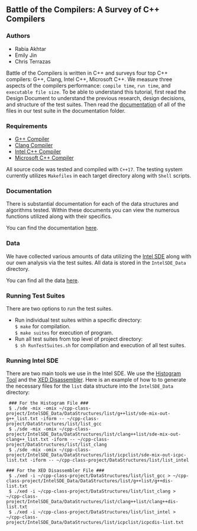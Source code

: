 Battle of the Compilers: A Survey of C++ Compilers
------------

### Authors

- Rabia Akhtar
- Emily Jin
- Chris Terrazas

Battle of the Compilers is written in C++ and surveys four top C++ compilers: G++, Clang, Intel C++, Microsoft C++. We measure three aspects of the compilers performance: `compile time`, `run time`, and `executable file size`. To be able to understand this tutorial, first read the Design Document to understand the previous research, design decisions, and structure of the test suites. Then read the [documentation](Documentation/) of all of the files in our test suite in the documentation folder.

### Requirements

  - [G++ Compiler](https://gcc.gnu.org/)<br/>
  - [Clang Compiler](https://clang.llvm.org/get_started.html)
  - [Intel C++ Compiler](https://software.intel.com/en-us/c-compilers)
  - [Microsoft C++ Compiler](https://visualstudio.microsoft.com/vs/features/cplusplus/)


All source code was tested and compiled with `C++17`.
The testing system currently utilizes `Makefiles` in each target directory along with `Shell` scripts.


### Documentation

There is substantial documentation for each of the data structures and algorithms
tested. Within these documents you can view the numerous functions utilized
along with their specifics.

You can find the documentation [here](Documentation/).

### Data

We have collected various amounts of data utilizing the [Intel SDE](https://software.intel.com/en-us/articles/intel-software-development-emulator) along with our own analysis via the test suites. All data is stored in the `IntelSDE_Data` directory.

You can find all the data [here](IntelSDE_Data/).

### Running Test Suites

There are two options to run the test suites.<br/>
- Run individual test suites within a specific directory:<br/>
`$ make` for compilation. <br/>
`$ make suites` for execution of program. <br/>
- Run all test suites from top level of project directory:<br/>
`$ sh RunTestSuites.sh` for compilation and execution of all test suites. <br/>

### Running Intel SDE
There are two main tools we use in the Intel SDE. We use the [Histogram Tool](https://software.intel.com/en-us/articles/intel-software-development-emulator#inpage-nav-1-4) and the [XED Disassembler](https://software.intel.com/en-us/articles/intel-software-development-emulator#inpage-nav-1-9). Here is an example of how to to generate the necessary files for the `list` data structure into the `IntelSDE_Data` directory:
```
 ### For the Histogram File ###
 $ ./sde -mix -omix ~/cpp-class-project/IntelSDE_Data/DataStructures/list/g++list/sde-mix-out-g++_list.txt -iform -- ~/cpp-class-project/DataStructures/list/list_gcc
 $ ./sde -mix -omix ~/cpp-class-project/IntelSDE_Data/DataStructures/list/clang++list/sde-mix-out-clang++_list.txt -iform -- ~/cpp-class-project/DataStructures/list/list_clang
 $ ./sde -mix -omix ~/cpp-class-project/IntelSDE_Data/DataStructures/list/icpclist/sde-mix-out-icpc-list.txt -iform -- ~/cpp-class-project/DataStructures/list/list_intel

### For the XED Disassembler File ###
 $ ./xed -i ~/cpp-class-project/DataStructures/list/list_gcc > ~/cpp-class-project/IntelSDE_Data/DataStructures/list/g++list/g++dis-list.txt
 $ ./xed -i ~/cpp-class-project/DataStructures/list/list_clang > ~/cpp-class-project/IntelSDE_Data/DataStructures/list/clang++list/clang++dis-list.txt
 $ ./xed -i ~/cpp-class-project/DataStructures/list/list_intel > ~/cpp-class-project/IntelSDE_Data/DataStructures/list/icpclist/icpcdis-list.txt
```

